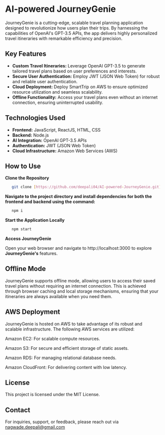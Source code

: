 
# AI-powered JourneyGenie

JourneyGenie is a cutting-edge, scalable travel planning application designed to revolutionize how users plan their trips. By harnessing the capabilities of OpenAI's GPT-3.5 APIs, the app delivers highly personalized travel itineraries with remarkable efficiency and precision.

## Key Features

- **Custom Travel Itineraries:** Leverage OpenAI GPT-3.5 to generate tailored travel plans based on user preferences and interests.
- **Secure User Authentication:** Employ JWT (JSON Web Token) for robust and reliable user authentication.
- **Cloud Deployment:** Deploy SmartTrip on AWS to ensure optimized resource utilization and seamless scalability.
- **Offline Functionality:** Access your travel plans even without an internet connection, ensuring uninterrupted usability.

## Technologies Used

- **Frontend:** JavaScript, ReactJS, HTML, CSS
- **Backend:** Node.js
- **AI Integration:** OpenAI GPT-3.5 APIs
- **Authentication:** JWT (JSON Web Token)
- **Cloud Infrastructure:** Amazon Web Services (AWS)

## How to Use

  **Clone the Repository**
   ```bash
      git clone [https://github.com/deepali04/AI-powered-JourneyGenie.git](https://github.com/deepali04/AI-Powered-JourneyGenie.git)
   ```
**Navigate to the project directory and install dependencies for both the frontend and backend using the command:**
   ```bash
      npm i
   ```
**Start the Application Locally**
  ```bash
     npm start
  ```
**Access JourneyGenie**

Open your web browser and navigate to http://localhost:3000 to explore **JourneyGenie's** features.

## Offline Mode
JourneyGenie supports offline mode, allowing users to access their saved travel plans without requiring an internet connection. This is achieved through browser caching and local storage mechanisms, ensuring that your itineraries are always available when you need them.

## AWS Deployment
JourneyGenie is hosted on AWS to take advantage of its robust and scalable infrastructure. The following AWS services are utilized:

Amazon EC2: For scalable compute resources.

Amazon S3: For secure and efficient storage of static assets.

Amazon RDS: For managing relational database needs.

Amazon CloudFront: For delivering content with low latency.

## License

This project is licensed under the MIT License.

## Contact

For inquiries, support, or feedback, please reach out via nagwade.deepali@gmail.com
